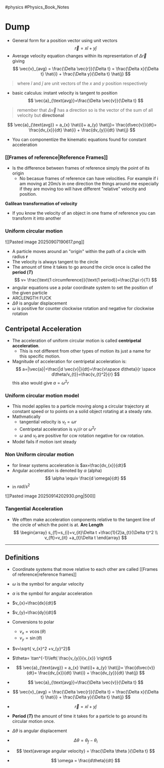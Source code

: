 #physics #Physics_Book_Notes
# Dump
- General form for a position vector using unit vectors
$$
\vec{r}=x\hat{i}+ y \hat{j}
$$
- Average velocity equation changes within its representation of $\Delta  \vec{r}$ giving 
$$
\vec{v}_{avg} = \frac{\Delta  \vec{r}}{\Delta t} = 
\frac{\Delta x}{\Delta t} \hat{i} + \frac{\Delta y}{\Delta t} \hat{j}
$$
> where $\hat{i}$ and $\hat{j}$ are unit vectors of the $x$ and $y$ position respectively 

- basic calculus: instant velocity is tangent to position 
$$
\vec{a}_{\text{avg}}=\frac{\Delta  \vec{v}}{\Delta t}
$$
> remember that $\Delta  \vec{v}$ has a direction so is the vector of the sum of all velocity but **directional**


$$
\vec{a}_{\text{avg}} = a_{x} \hat{i}+ a_{y} \hat{j}=  \frac{d\vec{v}}{dt}= \frac{dv_{x}}{dt} \hat{i} + \frac{dv_{y}}{dt} \hat{j}
$$
- You can componentize the kinematic equations found for constant acceleration 

### [[Frames of reference|Reference Frames]]
- Is the difference between frames of reference simply the point of its origin 
	- No becasue frames of reference can have velocities. For example if i am moving at 20m/s in one direction the things around me especially if they are moving too will have different "relative" velocity and position.

**Galilean transformation of velocity**
- If you know the velocity of an object in one frame of reference you can transform it into another


### Uniform circular motion 
![[Pasted image 20250907190617.png]]

- A particle moves around an "origin" within the path of a circle with radius **r** 
- The velocity is always tangent to the circle
- The amount of time it takes to go around the circle once is called the **period $(T)$** 
$$
v= \frac{\text{1 circumference}}{\text{1 period}}=\frac{2\pi r}{T}
$$
- angular equations use a polar coordinate system to set the position of the given particle 
- ARCLENGTH FUCK
- $\Delta \theta$ is angular displacement 
- $\omega$ is positive for counter clockwise rotation and negative for clockwise rotation 


## Centripetal Acceleration 
- The acceleration of uniform circular motion is called **centripetal acceleration**.
	- This is not different from other types of motion its just a name for this specific motion. 
- Magnitude of acceleration for centripetal acceleration is:
$$
a=|\vec{a}|=\frac{|d \vec{v}|}{dt}=\frac{v\space d\theta}{r \space d\theta/v_{t}}=\frac{v_{t}^2}{r}
$$
this also would give $a= \omega^2r$


### Uniform circular motion model 
- This model applies to a particle moving along a circular trajectory at constant speed or to points on a solid object rotating at a steady rate. 
- Mathmatically
	- tangential velocity is $v_{t}=\omega r$
	- Centripetal acceleration is $v_{t^2}/r$ or $\omega^2r$
	- $\omega$ and $v_{t}$ are positive for ccw rotation negative for cw rotation.
- Model fails if motion isnt steady 


### Non Uniform circular motion 
- for linear systems acceleration is $ax=\frac{dv_{x}}{dt}$
- Angular acceleration is denoted by $\alpha$ (alpha)
$$
\alpha \equiv \frac{d \omega}{dt}
$$
- in $rad/s^2$

![[Pasted image 20250914202930.png|500]]


### Tangential Acceleration
- We offten make acceleration components relative to the tangent line of the circle of which the point is at. 
**Arc Length**
$$
\begin{array}
s_{f}=s_{i}+v_{it}\Delta t +\frac{1}{2}a_{t}(\Delta t)^2 \\
v_{ft}=v_{it} +a_{t}\Delta t
\end{array}
$$












****
## Definitions 
- Coordinate systems that move relative to each other are called [[Frames of reference|reference frames]] 
- $\omega$ is the symbol for angular velocity 
- $\alpha$ is the symbol for angular acceleration 
- $v_{x}=\frac{dx}{dt}$
- $v_{y}=\frac{dy}{dt}$
- Conversions to polar 
	- $v_{x}=v\cos(\theta)$
	- $v_{y}=\sin(\theta)$
- $v=\sqrt{ v_{x}^2 +v_{y}^2}$
- $\theta= \tan^{-1}\left( \frac{v_{y}}{v_{x}} \right)$
- $$
\vec{a}_{\text{avg}} = a_{x} \hat{i}+ a_{y} \hat{j}=  \frac{d\vec{v}}{dt}= \frac{dv_{x}}{dt} \hat{i} + \frac{dv_{y}}{dt} \hat{j}
$$

- $$
\vec{a}_{\text{avg}}=\frac{\Delta  \vec{v}}{\Delta t}
$$
- $$
\vec{v}_{avg} = \frac{\Delta  \vec{r}}{\Delta t} = 
\frac{\Delta x}{\Delta t} \hat{i} + \frac{\Delta y}{\Delta t} \hat{j}
$$
- $$
\vec{r}=x\hat{i}+ y \hat{j}
$$
- **Period $(T)$** the amount of time it takes for a particle to go around its circular motion once. 
- $\Delta \theta$ is angular displacement 
- $$
\Delta \theta =\theta_{f}-\theta_{i}
$$

- $$
\text{average angular velocity} = \frac{\Delta \theta }{\Delta t}
$$
- $$
\omega = \frac{d\theta}{dt}
$$
